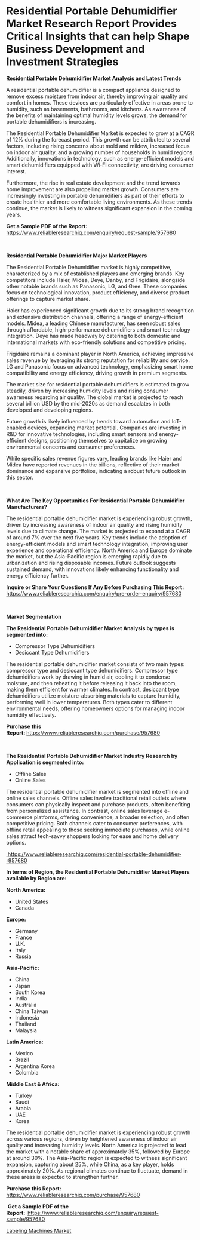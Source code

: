 <p><h1>Residential Portable Dehumidifier Market Research Report Provides Critical Insights that can help Shape Business Development and Investment Strategies</h1></p><p><strong>Residential Portable Dehumidifier Market Analysis and Latest Trends</strong></p>
<p><p>A residential portable dehumidifier is a compact appliance designed to remove excess moisture from indoor air, thereby improving air quality and comfort in homes. These devices are particularly effective in areas prone to humidity, such as basements, bathrooms, and kitchens. As awareness of the benefits of maintaining optimal humidity levels grows, the demand for portable dehumidifiers is increasing.</p><p>The Residential Portable Dehumidifier Market is expected to grow at a CAGR of 12% during the forecast period. This growth can be attributed to several factors, including rising concerns about mold and mildew, increased focus on indoor air quality, and a growing number of households in humid regions. Additionally, innovations in technology, such as energy-efficient models and smart dehumidifiers equipped with Wi-Fi connectivity, are driving consumer interest. </p><p>Furthermore, the rise in real estate development and the trend towards home improvement are also propelling market growth. Consumers are increasingly investing in portable dehumidifiers as part of their efforts to create healthier and more comfortable living environments. As these trends continue, the market is likely to witness significant expansion in the coming years.</p></p>
<p><strong>Get a Sample PDF of the Report:&nbsp;</strong> <a href="https://www.reliableresearchiq.com/enquiry/request-sample/957680?utm_campaign=3514&utm_medium=2&utm_source=Github&utm_content=ia&utm_term=21032025&utm_id=residential-portable-dehumidifier">https://www.reliableresearchiq.com/enquiry/request-sample/957680</a></p>
<p>&nbsp;</p>
<p><strong>Residential Portable Dehumidifier Major Market Players</strong></p>
<p><p>The Residential Portable Dehumidifier market is highly competitive, characterized by a mix of established players and emerging brands. Key competitors include Haier, Midea, Deye, Danby, and Frigidaire, alongside other notable brands such as Panasonic, LG, and Gree. These companies focus on technological innovation, product efficiency, and diverse product offerings to capture market share.</p><p>Haier has experienced significant growth due to its strong brand recognition and extensive distribution channels, offering a range of energy-efficient models. Midea, a leading Chinese manufacturer, has seen robust sales through affordable, high-performance dehumidifiers and smart technology integration. Deye has made headway by catering to both domestic and international markets with eco-friendly solutions and competitive pricing.</p><p>Frigidaire remains a dominant player in North America, achieving impressive sales revenue by leveraging its strong reputation for reliability and service. LG and Panasonic focus on advanced technology, emphasizing smart home compatibility and energy efficiency, driving growth in premium segments.</p><p>The market size for residential portable dehumidifiers is estimated to grow steadily, driven by increasing humidity levels and rising consumer awareness regarding air quality. The global market is projected to reach several billion USD by the mid-2020s as demand escalates in both developed and developing regions.</p><p>Future growth is likely influenced by trends toward automation and IoT-enabled devices, expanding market potential. Companies are investing in R&D for innovative technologies, including smart sensors and energy-efficient designs, positioning themselves to capitalize on growing environmental concerns and consumer preferences.</p><p>While specific sales revenue figures vary, leading brands like Haier and Midea have reported revenues in the billions, reflective of their market dominance and expansive portfolios, indicating a robust future outlook in this sector.</p></p>
<p>&nbsp;</p>
<p><strong>What Are The Key Opportunities For Residential Portable Dehumidifier Manufacturers?</strong></p>
<p><p>The residential portable dehumidifier market is experiencing robust growth, driven by increasing awareness of indoor air quality and rising humidity levels due to climate change. The market is projected to expand at a CAGR of around 7% over the next five years. Key trends include the adoption of energy-efficient models and smart technology integration, improving user experience and operational efficiency. North America and Europe dominate the market, but the Asia-Pacific region is emerging rapidly due to urbanization and rising disposable incomes. Future outlook suggests sustained demand, with innovations likely enhancing functionality and energy efficiency further.</p></p>
<p><strong>Inquire or Share Your Questions If Any Before Purchasing This Report:</strong> <a href="https://www.reliableresearchiq.com/enquiry/pre-order-enquiry/957680?utm_campaign=3514&utm_medium=2&utm_source=Github&utm_content=ia&utm_term=21032025&utm_id=residential-portable-dehumidifier">https://www.reliableresearchiq.com/enquiry/pre-order-enquiry/957680</a></p>
<p>&nbsp;</p>
<p><strong>Market Segmentation</strong></p>
<p><strong>The Residential Portable Dehumidifier Market Analysis by types is segmented into:</strong></p>
<p><ul><li>Compressor Type Dehumidifiers</li><li>Desiccant Type Dehumidifiers</li></ul></p>
<p><p>The residential portable dehumidifier market consists of two main types: compressor type and desiccant type dehumidifiers. Compressor type dehumidifiers work by drawing in humid air, cooling it to condense moisture, and then reheating it before releasing it back into the room, making them efficient for warmer climates. In contrast, desiccant type dehumidifiers utilize moisture-absorbing materials to capture humidity, performing well in lower temperatures. Both types cater to different environmental needs, offering homeowners options for managing indoor humidity effectively.</p></p>
<p><strong>Purchase this Report:&nbsp;</strong><a href="https://www.reliableresearchiq.com/purchase/957680?utm_campaign=3514&utm_medium=2&utm_source=Github&utm_content=ia&utm_term=21032025&utm_id=residential-portable-dehumidifier">https://www.reliableresearchiq.com/purchase/957680</a></p>
<p>&nbsp;</p>
<p><strong>The Residential Portable Dehumidifier Market Industry Research by Application is segmented into:</strong></p>
<p><ul><li>Offline Sales</li><li>Online Sales</li></ul></p>
<p><p>The residential portable dehumidifier market is segmented into offline and online sales channels. Offline sales involve traditional retail outlets where consumers can physically inspect and purchase products, often benefiting from personalized assistance. In contrast, online sales leverage e-commerce platforms, offering convenience, a broader selection, and often competitive pricing. Both channels cater to consumer preferences, with offline retail appealing to those seeking immediate purchases, while online sales attract tech-savvy shoppers looking for ease and home delivery options.</p></p>
<p><a href="https://www.reliableresearchiq.com/residential-portable-dehumidifier-r957680?utm_campaign=3514&utm_medium=2&utm_source=Github&utm_content=ia&utm_term=21032025&utm_id=residential-portable-dehumidifier">&nbsp;https://www.reliableresearchiq.com/residential-portable-dehumidifier-r957680</a></p>
<p><strong>In terms of Region, the Residential Portable Dehumidifier Market Players available by Region are:</strong></p>
<p>
    <p> <strong> North America: </strong>
        <ul>
            <li>United States</li>
            <li>Canada</li>
        </ul>
        </p> 
    <p> <strong> Europe: </strong>
        <ul>
            <li>Germany</li>
            <li>France</li>
            <li>U.K.</li>
            <li>Italy</li>
            <li>Russia</li>
        </ul>
        </p> 
    <p> <strong> Asia-Pacific: </strong>
        <ul>
            <li>China</li>
            <li>Japan</li>
            <li>South Korea</li>
            <li>India</li>
            <li>Australia</li>
            <li>China Taiwan</li>
            <li>Indonesia</li>
            <li>Thailand</li>
            <li>Malaysia</li>
        </ul>
        </p> 
    <p> <strong> Latin America: </strong>
        <ul>
            <li>Mexico</li>
            <li>Brazil</li>
            <li>Argentina Korea</li>
            <li>Colombia</li>
        </ul>
        </p> 
    <p> <strong> Middle East & Africa: </strong>
        <ul>
            <li>Turkey</li>
            <li>Saudi</li>
            <li>Arabia</li>
            <li>UAE</li>
            <li>Korea</li>
        </ul>
    </p>
    </p>
<p><p>The residential portable dehumidifier market is experiencing robust growth across various regions, driven by heightened awareness of indoor air quality and increasing humidity levels. North America is projected to lead the market with a notable share of approximately 35%, followed by Europe at around 30%. The Asia-Pacific region is expected to witness significant expansion, capturing about 25%, while China, as a key player, holds approximately 20%. As regional climates continue to fluctuate, demand in these areas is expected to strengthen further.</p></p>
<p><strong>Purchase this Report: </strong><a href="https://www.reliableresearchiq.com/purchase/957680?utm_campaign=3514&utm_medium=2&utm_source=Github&utm_content=ia&utm_term=21032025&utm_id=residential-portable-dehumidifier">https://www.reliableresearchiq.com/purchase/957680</a></p>
<p>&nbsp;<strong>Get a Sample PDF of the Report:&nbsp;&nbsp;</strong><a href="https://www.reliableresearchiq.com/enquiry/request-sample/957680?utm_campaign=3514&utm_medium=2&utm_source=Github&utm_content=ia&utm_term=21032025&utm_id=residential-portable-dehumidifier">https://www.reliableresearchiq.com/enquiry/request-sample/957680</a></p>
<p><strong></strong></p>
<p><p><a href="https://github.com/cachuhashieb/Market-Research-Report-List-1/blob/main/labeling-machines-market.md?utm_campaign=3514&utm_medium=2&utm_source=Github&utm_content=ia&utm_term=21032025&utm_id=residential-portable-dehumidifier">Labeling Machines Market</a></p></p>